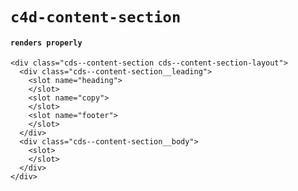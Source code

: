 # `c4d-content-section`

#### `renders properly`

```
<div class="cds--content-section cds--content-section-layout">
  <div class="cds--content-section__leading">
    <slot name="heading">
    </slot>
    <slot name="copy">
    </slot>
    <slot name="footer">
    </slot>
  </div>
  <div class="cds--content-section__body">
    <slot>
    </slot>
  </div>
</div>

```

